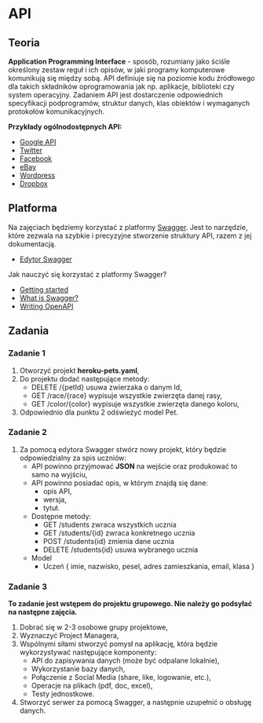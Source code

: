 # API

## Teoria

**Application Programming Interface** - sposób, rozumiany jako ściśle określony zestaw reguł i ich opisów, w jaki programy komputerowe komunikują się między sobą. API definiuje się na poziomie kodu źródłowego dla takich składników oprogramowania jak np. aplikacje, biblioteki czy system operacyjny. Zadaniem API jest dostarczenie odpowiednich specyfikacji podprogramów, struktur danych, klas obiektów i wymaganych protokołów komunikacyjnych.

**Przykłady ogólnodostępnych API:**

- [Google API](https://developers.google.com/apis-explorer/#p/)
- [Twitter](https://dev.twitter.com)
- [Facebook](https://developers.facebook.com)
- [eBay](https://go.developer.ebay.com)
- [Wordpress](https://codex.wordpress.org/WordPress_APIs)
- [Dropbox](https://www.dropbox.com/developers)

## Platforma

Na zajęciach będziemy korzystać z platformy [Swagger](http://swagger.io). Jest to narzędzie, które zezwala na szybkie i precyzyjne stworzenie struktury API, razem z jej dokumentacją. 

- [Edytor Swagger](http://editor.swagger.io/)

Jak nauczyć się korzystać z platformy Swagger?

- [Getting started](http://swagger.io/getting-started/)
- [What is Swagger?](http://swagger.io/getting-started-with-swagger-i-what-is-swagger/)
- [Writing OpenAPI](https://apihandyman.io/writing-openapi-swagger-specification-tutorial-part-1-introduction/)

## Zadania

### Zadanie 1

1. Otworzyć projekt **heroku-pets.yaml**,
2. Do projektu dodać następujące metody:
    - DELETE /{petId} usuwa zwierzaka o danym Id,
    - GET /race/{race} wypisuje wszystkie zwierzęta danej rasy,
    - GET /color/{color} wypisuje wszystkie zwierzęta danego koloru,
3. Odpowiednio dla punktu 2 odświeżyć model Pet.

### Zadanie 2

1. Za pomocą edytora Swagger stwórz nowy projekt, który będzie odpowiedzialny za spis uczniów:
    - API powinno przyjmować **JSON** na wejście oraz produkować to samo na wyjściu,
    - API powinno posiadać opis, w którym znajdą się dane:
      - opis API,
      - wersja,
      - tytuł.
    - Dostępne metody:
      - GET /students zwraca wszystkich ucznia
      - GET /students/{id} zwraca konkretnego ucznia
      - POST /students{id} zmienia dane ucznia
      - DELETE /students{id} usuwa wybranego ucznia
    - Model
      - Uczeń { imie, nazwisko, pesel, adres zamieszkania, email, klasa }

### Zadanie 3

**To zadanie jest wstępem do projektu grupowego. Nie należy go podsyłać na następne zajęcia.**

1. Dobrać się w 2-3 osobowe grupy projektowe,
2. Wyznaczyć Project Managera,
3. Wspólnymi siłami stworzyć pomysł na aplikację, która będzie wykorzystywać następujące komponenty:
    - API do zapisywania danych (może być odpalane lokalnie),
    - Wykorzystanie bazy danych,
    - Połączenie z Social Media (share, like, logowanie, etc.),
    - Operacje na plikach (pdf, doc, excel),
    - Testy jednostkowe.
4. Stworzyć serwer za pomocą Swagger, a następnie uzupełnić o obsługę danych.
